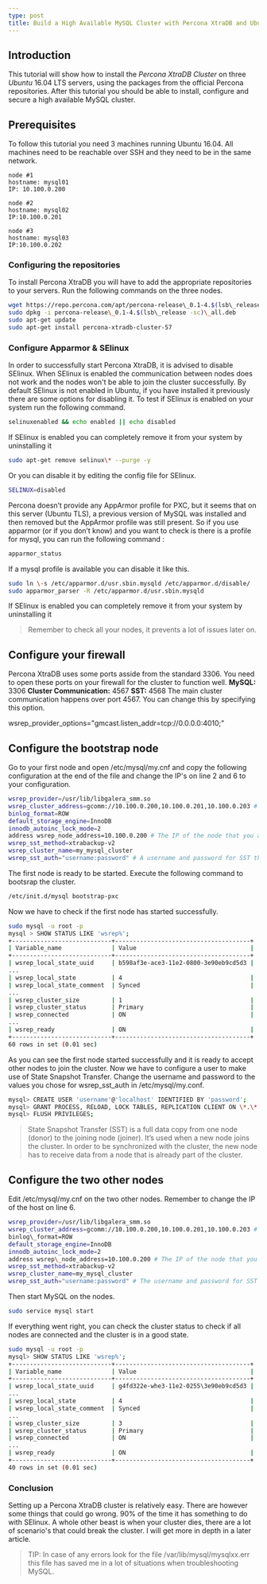 ```yaml
---
type: post
title: Build a High Available MySQL Cluster with Percona XtraDB and Ubuntu 16.04
---
```


## Introduction
This tutorial will show how to install the _Percona XtraDB Cluster_ on three _Ubuntu_ 16.04 LTS servers, using the packages from the official Percona repositories. After this tutorial you should be able to install, configure and secure a high available MySQL cluster.

## Prerequisites

To follow this tutorial you need 3 machines running Ubuntu 16.04. All machines need to be reachable over SSH and they need to be in the same network.

```
node #1
hostname: mysql01
IP: 10.100.0.200

node #2
hostname: mysql02
IP:10.100.0.201

node #3 
hostname: mysql03 
IP:10.100.0.202
```

### Configuring the repositories

To install Percona XtraDB you will have to add the appropriate repositories to your servers. Run the following commands on the three nodes.

```bash
wget https://repo.percona.com/apt/percona-release\_0.1-4.$(lsb\_release -sc)\_all.deb
sudo dpkg -i percona-release\_0.1-4.$(lsb\_release -sc)\_all.deb
sudo apt-get update
sudo apt-get install percona-xtradb-cluster-57
```

### Configure Apparmor & SElinux

In order to successfully start Percona XtraDB, it is advised to disable SElinux. When SElinux is enabled the communication between nodes does not work and the nodes won't be able to join the cluster successfully. By default SElinux is not enabled in Ubuntu, if you have installed it previously there are some options for disabling it. To test if SElinux is enabled on your system run the following command.

```bash
selinuxenabled && echo enabled || echo disabled
```

If SElinux is enabled you can completely remove it from your system by uninstalling it

```bash
sudo apt-get remove selinux\* --purge -y
```

Or you can disable it by editing the config file for SElinux.

```bash
SELINUX=disabled
```

Percona doesn’t provide any AppArmor profile for PXC, but it seems that on this server (Ubuntu TLS), a previous version of MySQL was installed and then removed but the AppArmor profile was still present. So if you use apparmor (or if you don’t know) and you want to check is there is a profile for mysql, you can run the following command :

```bash
apparmor_status
```

If a mysql profile is available you can disable it like this.

```bash
sudo ln \-s /etc/apparmor.d/usr.sbin.mysqld /etc/apparmor.d/disable/
sudo apparmor_parser -R /etc/apparmor.d/usr.sbin.mysqld
```

If SElinux is enabled you can completely remove it from your system by uninstalling it

> Remember to check all your nodes, it prevents a lot of issues later on.

## Configure your firewall

Percona XtraDB uses some ports asside from the standard 3306. You need to open these ports on your firewall for the cluster to function well. **MySQL:** 3306 **Cluster Communication:** 4567 **SST:** 4568 The main cluster communication happens over port 4567. You can change this by specifying this option.

wsrep_provider_options="gmcast.listen_addr=tcp://0.0.0.0:4010;" 

## Configure the bootstrap node

Go to your first node and open /etc/mysql/my.cnf and copy the following configuration at the end of the file and change the IP's on line 2 and 6 to your configuration.

```bash
wsrep_provider=/usr/lib/libgalera_smm.so
wsrep_cluster_address=gcomm://10.100.0.200,10.100.0.201,10.100.0.203 # Change the IP's to your IP's (ip1,ip2,ip3) 
binlog_format=ROW
default_storage_engine=InnoDB
innodb_autoinc_lock_mode=2
address wsrep_node_address=10.100.0.200 # The IP of the node that you are configuring
wsrep_sst_method=xtrabackup-v2 
wsrep_cluster_name=my_mysql_cluster 
wsrep_sst_auth="username:password" # A username and password for SST that we will configure later
```

The first node is ready to be started. Execute the following command to bootsrap the cluster.
```bash
/etc/init.d/mysql bootstrap-pxc
```
Now we have to check if the first node has started successfully.

```bash
sudo mysql -u root -p 
mysql > SHOW STATUS LIKE 'wsrep%';
+----------------------------+--------------------------------------+
| Variable_name              | Value                                |
+----------------------------+--------------------------------------+
| wsrep_local_state_uuid     | b598af3e-ace3-11e2-0800-3e90eb9cd5d3 |
...
| wsrep_local_state          | 4                                    |
| wsrep_local_state_comment  | Synced                               |
...
| wsrep_cluster_size         | 1                                    |
| wsrep_cluster_status       | Primary                              |
| wsrep_connected            | ON                                   |
...
| wsrep_ready                | ON                                   |
+----------------------------+--------------------------------------+
60 rows in set (0.01 sec) 
```
As you can see the first node started successfully and it is ready to accept other nodes to join the cluster. Now we have to configure a user to make use of State Snapshot Transfer. Change the username and password to the values you chose for wsrep\_sst\_auth in /etc/mysql/my.conf.

```bash
mysql> CREATE USER 'username'@'localhost' IDENTIFIED BY 'password';
mysql> GRANT PROCESS, RELOAD, LOCK TABLES, REPLICATION CLIENT ON \*.\* TO 'username'@'password';
mysql> FLUSH PRIVILEGES; 
```

> State Snapshot Transfer (SST) is a full data copy from one node (donor) to the joining node (joiner). It’s used when a new node joins the cluster. In order to be synchronized with the cluster, the new node has to receive data from a node that is already part of the cluster.

## Configure the two other nodes

Edit /etc/mysql/my.cnf on the two other nodes. Remember to change the IP of the host on line 6.

```bash
wsrep_provider=/usr/lib/libgalera_smm.so
wsrep_cluster_address=gcomm://10.100.0.200,10.100.0.201,10.100.0.203 # Change the IP's to your IP's (ip1,ip2,ip3) 
binlog\_format=ROW
default_storage_engine=InnoDB
innodb_autoinc_lock_mode=2
address wsrep\_node_address=10.100.0.200 # The IP of the node that you are configuring
wsrep_sst_method=xtrabackup-v2 
wsrep_cluster_name=my_mysql_cluster 
wsrep_sst_auth="username:password" # The username and password for SST
```
Then start MySQL on the nodes.
```bash
sudo service mysql start
```
If everything went right, you can check the cluster status to check if all nodes are connected and the cluster is in a good state.

```bash
sudo mysql -u root -p 
mysql> SHOW STATUS LIKE 'wsrep%';
+----------------------------+--------------------------------------+
| Variable_name              | Value                                |
+----------------------------+--------------------------------------+
| wsrep_local_state_uuid     | g4fd322e-whe3-11e2-0255\3e90eb9cd5d3 |
...
| wsrep_local_state          | 4                                    |
| wsrep_local_state_comment  | Synced                               |
...
| wsrep_cluster_size         | 3                                    |
| wsrep_cluster_status       | Primary                              |
| wsrep_connected            | ON                                   |
...
| wsrep_ready                | ON                                   |
+----------------------------+--------------------------------------+
40 rows in set (0.01 sec) 
```

### Conclusion

Setting up a Percona XtraDB cluster is relatively easy. There are however some things that could go wrong. 90% of the time it has something to do with SElinux. A whole other beast is when your cluster dies, there are a lot of scenario's that could break the cluster. I will get more in depth in a later article.

> TIP: In case of any errors look for the file /var/lib/mysql/mysqlxx.err this file has saved me in a lot of situations when troubleshooting MySQL.
